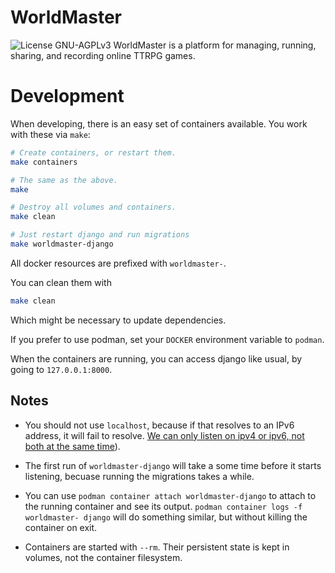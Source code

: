 # WorldMaster

![License GNU-AGPLv3](static/license.svg)
WorldMaster is a platform for managing, running, sharing, and recording online TTRPG games. 

# Development

When developing, there is an easy set of containers available.  You work with these via `make`:

```sh
# Create containers, or restart them.
make containers

# The same as the above.
make

# Destroy all volumes and containers.
make clean

# Just restart django and run migrations
make worldmaster-django
```

All docker resources are prefixed with `worldmaster-`.

You can clean them with

```sh
make clean
```

Which might be necessary to update dependencies.

If you prefer to use podman, set your `DOCKER` environment variable to `podman`.

When the containers are running, you can access django like usual, by going
to `127.0.0.1:8000`.

## Notes

* You should not use `localhost`, because if that resolves to an IPv6 address,
  it will fail to resolve. [We can only listen on ipv4 or ipv6, not both at the
  same time](https://code.djangoproject.com/ticket/24864)).

* The first run of `worldmaster-django` will take a some time before it starts
  listening, becuase running the migrations takes a while.

* You can use `podman container attach worldmaster-django` to attach to the
  running container and see its output.  `podman container logs -f worldmaster-
  django` will do something similar, but without killing the container on exit.

* Containers are started with `--rm`.  Their persistent state is kept in
  volumes, not the container filesystem.
